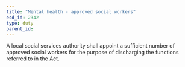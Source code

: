 ```yaml
---
title: "Mental health - approved social workers"
esd_id: 2342
type: duty
parent_id:  
---
```


A local social services authority shall appoint a sufficient number of approved social workers for the purpose of discharging the functions referred to in the Act.

